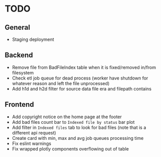 # TODO

## General

* Staging deployment

## Backend

* Remove file from BadFileIndex table when it is fixed/removed in/from filesystem
* Check etl job queue for dead process (worker have shutdown for whatever reason and left the file unprocessed)
* Add h1d and h2d filter for source data file era and filepath contains


## Frontend

* Add copyright notice on the home page at the footer
* Add bad files count bar to `Indexed file by status` bar plot
* Add filter in `Indexed files` tab to look for bad files (note that is a different api request)
* Create card with min, max and avg job queues processing time
* Fix eslint warnings
* Fix wrapped plotly components overflowing out of table
